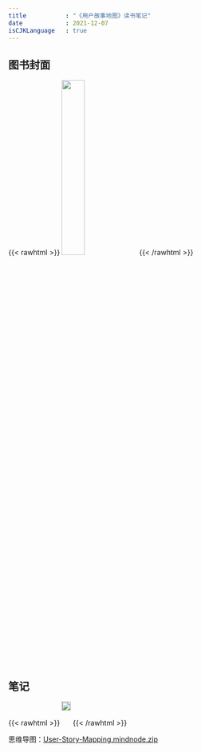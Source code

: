 ```yaml
---
title           : "《用户故事地图》读书笔记"
date            : 2021-12-07
isCJKLanguage   : true
---
```


## 图书封面

{{< rawhtml >}}
<img src="/images/2021-12-07/User-Story-Mapping-Cover.jpg" width="30%"/>
{{< /rawhtml >}}

## 笔记

{{< rawhtml >}}
<img src="/images/2021-12-07/User-Story-Mapping.webp" style="margin-bottom:30px; border:1px grey dotted;"/>
{{< /rawhtml >}}

思维导图：[User-Story-Mapping.mindnode.zip](/attachments/2021-12-07/User-Story-Mapping.mindnode.zip)
